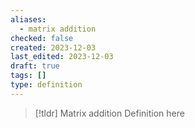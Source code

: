 ```yaml
---
aliases:
  - matrix addition
checked: false
created: 2023-12-03
last_edited: 2023-12-03
draft: true
tags: []
type: definition
---
```

>[!tldr] Matrix addition
>Definition here

